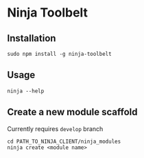 Ninja Toolbelt
===

## Installation
```
sudo npm install -g ninja-toolbelt
```

## Usage
```
ninja --help
```

## Create a new module scaffold
Currently requires `develop` branch
```
cd PATH_TO_NINJA_CLIENT/ninja_modules
ninja create <module name>
```

